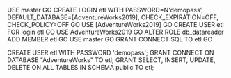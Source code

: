 USE master
GO
CREATE LOGIN etl WITH PASSWORD=N'demopass', DEFAULT_DATABASE=[AdventureWorks2019], CHECK_EXPIRATION=OFF, CHECK_POLICY=OFF
GO
USE [AdventureWorks2019]
GO
CREATE USER etl FOR login etl
GO
USE AdventureWorks2019
GO
ALTER ROLE db_datareader ADD MEMBER etl
GO 
USE master
GO
GRANT CONNECT SQL TO etl
GO




CREATE USER etl WITH PASSWORD 'demopass';
GRANT CONNECT ON DATABASE "AdventureWorks" TO etl;
GRANT SELECT, INSERT, UPDATE, DELETE ON ALL TABLES IN SCHEMA public TO etl;
